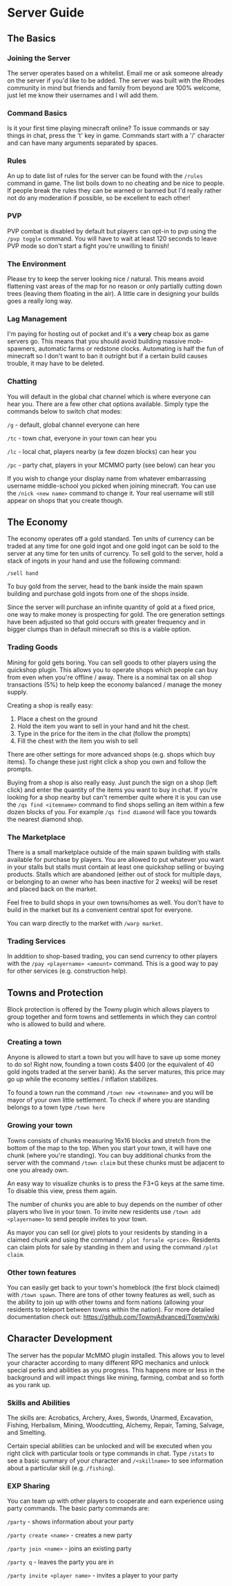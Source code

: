 # Server Guide
## The Basics
### Joining the Server
The server operates based on a whitelist. Email me or ask someone already on the server if you'd like to be added. The server was built with the Rhodes community in mind but friends and family from beyond are 100% welcome, just let me know their usernames and I will add them.
### Command Basics
Is it your first time playing minecraft online? To issue commands or say things in chat, press the 't' key in game. Commands start with a '/' character and can have many arguments separated by spaces.
### Rules
An up to date list of rules for the server can be found with the ``/rules`` command in game. The list boils down to no cheating and be nice to people. If people break the rules they can be warned or banned but I'd really rather not do any moderation if possible, so be excellent to each other!
### PVP
PVP combat is disabled by default but players can opt-in to pvp using the ``/pvp toggle`` command. You will have to wait at least 120 seconds to leave PVP mode so don't start a fight you're unwilling to finish!
### The Environment
Please try to keep the server looking nice / natural. This means avoid flattening vast areas of the map for no reason or only partially cutting down trees (leaving them floating in the air). A little care in designing your builds goes a really long way.
### Lag Management
I'm paying for hosting out of pocket and it's a **very** cheap box as game servers go. This means that you should avoid building massive mob-spawners, automatic farms or redstone clocks. Automating is half the fun of minecraft so I don't want to ban it outright but if a certain build causes trouble, it may have to be deleted.
### Chatting
You will default in the global chat channel which is where everyone can hear you. There are a few other chat options available. Simply type the commands below to switch chat modes:

``/g`` - default, global channel everyone can here

``/tc`` - town chat, everyone in your town can hear you

``/lc`` - local chat, players nearby (a few dozen blocks) can hear you

``/pc`` - party chat, players in your MCMMO party (see below) can hear you

If you wish to change your display name from whatever embarrassing username middle-school you picked when joining minecraft. You can use the `/nick <new name>` command to change it. Your real username will still appear on shops that you create though.

## The Economy
The economy operates off a gold standard. Ten units of currency can be traded at any time for one gold ingot and one gold ingot can be sold to the server at any time for ten units of currency.
To sell gold to the server, hold a stack of ingots in your hand and use the following command:
```
/sell hand
```
To buy gold from the server, head to the bank inside the main spawn building and purchase gold ingots from one of the shops inside.

Since the server will purchase an infinite quantity of gold at a fixed price, one way to make money is prospecting for gold. The ore generation settings have been adjusted so that gold occurs with greater frequency and in bigger clumps than in default minecraft so this is a viable option.
### Trading Goods
Mining for gold gets boring. You can sell goods to other players using the quickshop plugin. This allows you to operate shops which people can buy from even when you're offline / away. There is a nominal tax on all shop transactions (5%) to help keep the economy balanced / manage the money supply.

Creating a shop is really easy:
1) Place a chest on the ground
2) Hold the item you want to sell in your hand and hit the chest.
3) Type in the price for the item in the chat (follow the prompts)
4) Fill the chest with the item you wish to sell

There are other settings for more advanced shops (e.g. shops which buy items). To change these just right click a shop you own and follow the prompts.

Buying from a shop is also really easy. Just punch the sign on a shop (left click) and enter the quantity of the items you want to buy in chat. If you're looking for a shop nearby but can't remember quite where it is you can use the ``/qs find <itemname>`` command to find shops selling an item within a few dozen blocks of you. For example ``/qs find diamond`` will face you towards the nearest diamond shop.

### The  Marketplace
There is a small marketplace outside of the main spawn building with stalls available for purchase by players. You are allowed to put whatever you want in your stalls but stalls must contain at least one quickshop selling or buying products. Stalls which are abandoned (either out of stock for multiple days, or belonging to an owner who has been inactive for 2 weeks) will be reset and placed back on the market.

Feel free to build shops in your own towns/homes as well. You don't have to build in the market but its a convenient central spot for everyone.

You can warp directly to the market with ``/warp market``.

### Trading Services
In addition to shop-based trading, you can send currency to other players with the ``/pay <playername> <amount>`` command. This is a good way to pay for other services (e.g. construction help).

## Towns and Protection
Block protection is offered by the Towny plugin which allows players to group together and form towns and settlements in which they can control who is allowed to build and where.

### Creating a town
Anyone is allowed to start a town but you will have to save up some money to do so! Right now, founding a town costs $400 (or the equivalent of 40 gold ingots traded at the server bank). As the server matures, this price may go up while the economy settles / inflation stabilizes.

To found a town run the command ``/town new <townname>`` and you will be mayor of your own little settlement. To check if where you are standing belongs to a town type ``/town here``

### Growing your town
Towns consists of chunks measuring 16x16 blocks and stretch from the bottom of the map to the top. When you start your town, it will have one chunk (where you're standing). You can buy additional chunks from the server with the command ``/town claim`` but these chunks must be adjacent to one you already own.

An easy way to visualize chunks is to press the F3+G keys at the same time. To disable this view, press them again.

The number of chunks you are able to buy depends on the number of other players who live in your town. To invite new residents use ``/town add <playername>`` to send people invites to your town.

As mayor you can sell (or give) plots to your residents by standing in a claimed chunk and using the command ``/ plot forsale <price>``. Residents can claim plots for sale by standing in them and using the command ``/plot claim``.

### Other town features
You can easily get back to your town's homeblock (the first block claimed) with ``/town spawn``. There are tons of other towny features as well, such as the ability to join up with other towns and form nations (allowing your residents to teleport between towns within the nation). For more detailed documentation check out: https://github.com/TownyAdvanced/Towny/wiki

## Character Development
The server has the popular McMMO plugin installed. This allows you to level your character according to many different RPG mechanics and unlock special perks and abilities as you progress. This happens more or less in the background and will impact things like mining, farming, combat and so forth as you rank up.

### Skills and Abilities
The skills are: Acrobatics, Archery, Axes, Swords, Unarmed, Excavation, Fishing, Herbalism, Mining, Woodcutting, Alchemy, Repair, Taming, Salvage, and Smelting.

Certain special abilities can be unlocked and will be executed when you right click with particular tools or type commands in chat. Type ``/stats`` to see a basic summary of your character and ``/<skillname>`` to see information about a particular skill (e.g. ``/fishing``).

### EXP Sharing
You can team up with other players to cooperate and earn experience using party commands. The basic party commands are:

``/party`` - shows information about your party

``/party create <name>`` - creates a new party

``/party join <name>`` - joins an existing party

``/party q`` - leaves the party you are in

``/party invite <player name>`` - invites a player to your party
